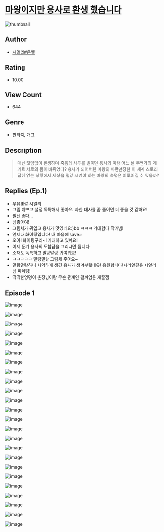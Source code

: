 # [마왕이지만 용사로 환생 했습니다](https://comic.naver.com/challenge/list?titleId=810317)
![thumbnail](https://image-comic.pstatic.net/user_contents_data/challenge_comic/2023/05/23/upload_7004562215822506036_480x623.jpeg)

## Author
- [시얼리#은벨](https://comic.naver.com/artistTitle?id=366868)

## Rating
- 10.00

## View Count
- 644

## Genre
- 판타지, 개그

## Description
> 매번 끊임없이 환생하며 죽음의 사투를 벌이던 용사와 마왕 어느 날 무언가의 계기로 서로의 몸이 바뀌었다? 용사가 되어버린 마왕의 파란만장한 이 세계 스토리 답이 없는 상황에서 세상을 멸망 시켜야 하는 마왕의 숙명은 이루어질 수 있을까?

## Replies (Ep.1)
- 우유빛깔 시얼리
- 그림 예쁘고 설정 독특해서 좋아요. 과한 대사를 좀 줄이면 더 좋을 것 같아요!
- 필선 좋다...
- 넘좋아여!
- 그림체가 귀엽고 용사가 맛있네요:)bb ㅋㅋㅋ 기대함다 작가넴!
- 언제나 화이팅입니다! 내 마음에 save~
- 오아! 화이팅구리~! 기대하고 있어요!
- 이제 둔기 용사의 모험담을 그리시면 됩니다
- 소재도 독특하고 말랑말랑 귀여워요!
- ㅋㅋㅋㅋㅋ 말랑말랑 그림체 주아요~
- 말랑말랑하니 사악하게 생긴 용사가 생겨부렀네유! 응원합니다!시리얼같은 시얼리님 파이팅!
- 딱딱한엉덩이 촌장님이랑 무슨 관계인 걸까암튼 개꿀잼

## Episode 1
![image](https://image-comic.pstatic.net/user_contents_data/challenge_comic/2023/05/23/366868/upload_3690249310554108470.jpeg)

![image](https://image-comic.pstatic.net/user_contents_data/challenge_comic/2023/05/23/366868/upload_7003719080070098995.jpeg)

![image](https://image-comic.pstatic.net/user_contents_data/challenge_comic/2023/05/23/366868/upload_3991086686996149808.jpeg)

![image](https://image-comic.pstatic.net/user_contents_data/challenge_comic/2023/05/23/366868/upload_3544956760158725731.jpeg)

![image](https://image-comic.pstatic.net/user_contents_data/challenge_comic/2023/05/23/366868/upload_3977633286829062197.jpeg)

![image](https://image-comic.pstatic.net/user_contents_data/challenge_comic/2023/05/23/366868/upload_7364339996124590177.jpeg)

![image](https://image-comic.pstatic.net/user_contents_data/challenge_comic/2023/05/23/366868/upload_7003435388152144741.jpeg)

![image](https://image-comic.pstatic.net/user_contents_data/challenge_comic/2023/05/23/366868/upload_3919928484815843385.jpeg)

![image](https://image-comic.pstatic.net/user_contents_data/challenge_comic/2023/05/23/366868/upload_3978424737632499252.jpeg)

![image](https://image-comic.pstatic.net/user_contents_data/challenge_comic/2023/05/23/366868/upload_7076673879186761317.jpeg)

![image](https://image-comic.pstatic.net/user_contents_data/challenge_comic/2023/05/23/366868/upload_4122874142061454390.jpeg)

![image](https://image-comic.pstatic.net/user_contents_data/challenge_comic/2023/05/23/366868/upload_7076052432553338423.jpeg)

![image](https://image-comic.pstatic.net/user_contents_data/challenge_comic/2023/05/23/366868/upload_3774688535100220467.jpeg)

![image](https://image-comic.pstatic.net/user_contents_data/challenge_comic/2023/05/23/366868/upload_3763096555804320821.jpeg)

![image](https://image-comic.pstatic.net/user_contents_data/challenge_comic/2023/05/23/366868/upload_3630526252587311417.jpeg)

![image](https://image-comic.pstatic.net/user_contents_data/challenge_comic/2023/05/23/366868/upload_3472387691451409765.jpeg)

![image](https://image-comic.pstatic.net/user_contents_data/challenge_comic/2023/05/23/366868/upload_7162186197000021047.jpeg)

![image](https://image-comic.pstatic.net/user_contents_data/challenge_comic/2023/05/23/366868/upload_3689634710065078839.jpeg)

![image](https://image-comic.pstatic.net/user_contents_data/challenge_comic/2023/05/23/366868/upload_3760840362960632117.jpeg)

![image](https://image-comic.pstatic.net/user_contents_data/challenge_comic/2023/05/23/366868/upload_7219944432600627297.jpeg)

![image](https://image-comic.pstatic.net/user_contents_data/challenge_comic/2023/05/23/366868/upload_4134922814638679396.jpeg)

![image](https://image-comic.pstatic.net/user_contents_data/challenge_comic/2023/05/23/366868/upload_7162183765998057061.jpeg)

![image](https://image-comic.pstatic.net/user_contents_data/challenge_comic/2023/05/23/366868/upload_7293915171857446192.jpeg)

![image](https://image-comic.pstatic.net/user_contents_data/challenge_comic/2023/05/23/366868/upload_7233115464370565431.jpeg)
